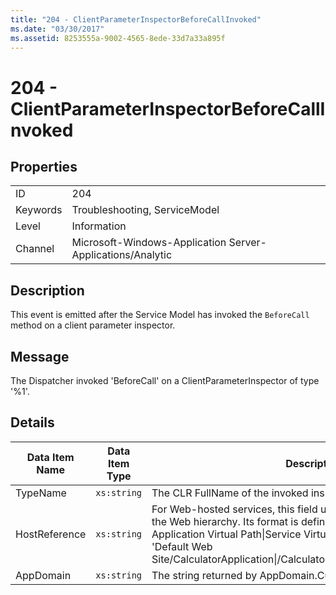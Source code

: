 ```yaml
---
title: "204 - ClientParameterInspectorBeforeCallInvoked"
ms.date: "03/30/2017"
ms.assetid: 8253555a-9002-4565-8ede-33d7a33a895f
---
```

# 204 - ClientParameterInspectorBeforeCallInvoked
## Properties  


|||  
|-|-|  
|ID|204|  
|Keywords|Troubleshooting, ServiceModel|  
|Level|Information|  
|Channel|Microsoft-Windows-Application Server-Applications/Analytic|  

## Description  
 This event is emitted after the Service Model has invoked the `BeforeCall` method on a client parameter inspector.  

## Message  
 The Dispatcher invoked 'BeforeCall' on a ClientParameterInspector of type '%1'.  

## Details  


| Data Item Name | Data Item Type |                                                                                                                                                  Description                                                                                                                                                  |
|----------------|----------------|---------------------------------------------------------------------------------------------------------------------------------------------------------------------------------------------------------------------------------------------------------------------------------------------------------------|
|    TypeName    |  `xs:string`   |                                                                                                                               The CLR FullName of the invoked inspector's type.                                                                                                                               |
| HostReference  |  `xs:string`   | For Web-hosted services, this field uniquely identifies the service in the Web hierarchy. Its format is defined as 'Web Site Name Application Virtual Path&#124;Service Virtual Path&#124;ServiceName'. Example: 'Default Web Site/CalculatorApplication&#124;/CalculatorService.svc&#124;CalculatorService'. |
|   AppDomain    |  `xs:string`   |                                                                                                                         The string returned by AppDomain.CurrentDomain.FriendlyName.                                                                                                                          |

